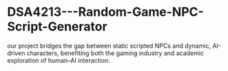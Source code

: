 # DSA4213---Random-Game-NPC-Script-Generator
our project bridges the gap between static scripted NPCs and dynamic, AI-driven characters, benefiting both the gaming industry and academic exploration of human–AI interaction.
